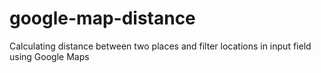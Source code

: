# google-map-distance
Calculating distance between two places and filter locations in input field using Google Maps
